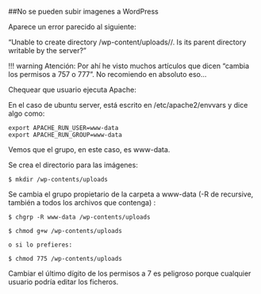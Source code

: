
##No se pueden subir imagenes a WordPress

Aparece un error parecido al siguiente:

“Unable to create directory /wp-content/uploads//. Is its parent directory writable by the server?”


!!! warning
    Atención: Por ahí he visto muchos artículos que dicen “cambia los permisos a 757 o 777”.  No recomiendo en absoluto eso…

Chequear que usuario ejecuta Apache:

En el caso de ubuntu server, está escrito en  /etc/apache2/envvars y dice algo como:
    
    export APACHE_RUN_USER=www-data
    export APACHE_RUN_GROUP=www-data

Vemos que el grupo, en este caso,  es www-data.

Se crea el directorio para las imágenes:

    $ mkdir /wp-contents/uploads

Se cambia el grupo propietario de la carpeta a www-data 
(-R de recursive, también a todos los archivos que contenga) :

    $ chgrp -R www-data /wp-contents/uploads
        
    $ chmod g+w /wp-contents/uploads

    o si lo prefieres:
        
    $ chmod 775 /wp-contents/uploads

Cambiar el último dígito de los permisos a 7 es peligroso porque cualquier usuario podría editar los ficheros.